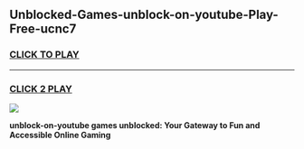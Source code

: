 
## Unblocked-Games-unblock-on-youtube-Play-Free-ucnc7
<h3>
<a href="https://premium76.site?title=unblock-on-youtube&ref=18A1">CLICK TO PLAY</a></h3>
<hr>

<h3>
<a href="https://premium76.site?title=unblock-on-youtube&ref=18A1">CLICK 2 PLAY</a>
  
</h3>

<a href="https://premium76.site?title=unblock-on-youtube&ref=18A1"><img src="https://clearcache.store/games.png"></a>


**unblock-on-youtube games unblocked: Your Gateway to Fun and Accessible Online Gaming**
